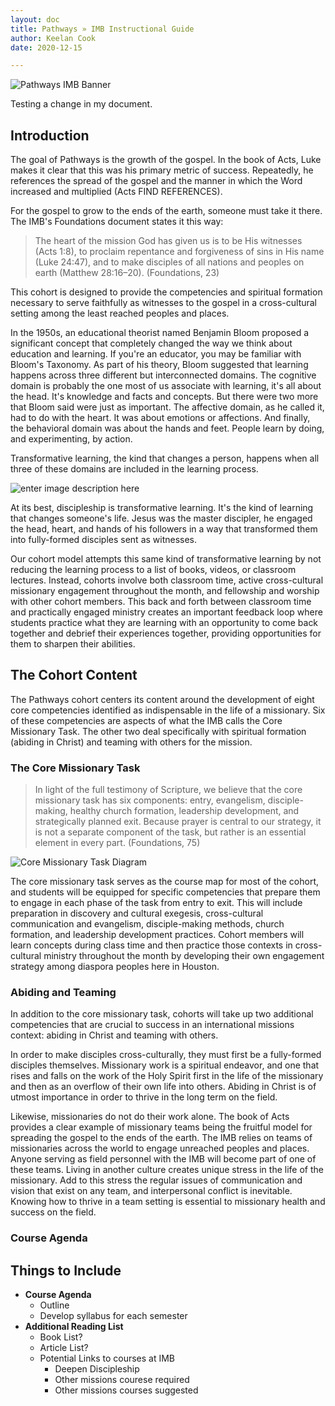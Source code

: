 ```yaml
---
layout: doc
title: Pathways » IMB Instructional Guide
author: Keelan Cook
date: 2020-12-15

---
```


![Pathways IMB Banner](https://i.imgur.com/aeVVD30.png)

Testing a change in my document.

## Introduction
The goal of Pathways is the growth of the gospel. In the book of Acts, Luke makes it clear that this was his primary metric of success. Repeatedly, he references the spread of the gospel and the manner in which the Word increased and multiplied (Acts FIND REFERENCES). 

For the gospel to grow to the ends of the earth, someone must take it there. The IMB's Foundations document states it this way: 
>The heart of the mission God has given us is to be His witnesses (Acts 1:8), to proclaim repentance and forgiveness of sins in His name (Luke 24:47), and to make disciples of all nations and peoples on earth (Matthew 28:16–20). (Foundations, 23)

This cohort is designed to provide the competencies and spiritual formation necessary to serve faithfully as witnesses to the gospel in a cross-cultural setting among the least reached peoples and places. 

In the 1950s, an educational theorist named Benjamin Bloom proposed a significant concept that completely changed the way we think about education and learning. If you're an educator, you may be familiar with Bloom's Taxonomy. As part of his theory, Bloom suggested that learning happens across three different but interconnected domains. The cognitive domain is probably the one most of us associate with learning, it's all about the head. It's knowledge and facts and concepts. But there were two more that Bloom said were just as important. The affective domain, as he called it, had to do with the heart. It was about emotions or affections. And finally, the behavioral domain was about the hands and feet. People learn by doing, and experimenting, by action.

Transformative learning, the kind that changes a person, happens when all three of these domains are included in the learning process.

![enter image description here](https://i.imgur.com/Ft2l6cy.png)

At its best, discipleship is transformative learning. It's the kind of learning that changes someone's life. Jesus was the master discipler, he engaged the head, heart, and hands of his followers in a way that transformed them into fully-formed disciples sent as witnesses.

Our cohort model attempts this same kind of transformative learning by not reducing the learning process to a list of books, videos, or classroom lectures. Instead, cohorts involve both classroom time, active cross-cultural missionary engagement throughout the month, and fellowship and worship with other cohort members. This back and forth between classroom time and practically engaged ministry creates an important feedback loop where students practice what they are learning with an opportunity to come back together and debrief their experiences together, providing opportunities for them to sharpen their abilities.

## The Cohort Content
The Pathways cohort centers its content around the development of eight core competencies identified as indispensable in the life of a missionary. Six of these competencies are aspects of what the IMB calls the Core Missionary Task. The other two deal specifically with spiritual formation (abiding in Christ) and teaming with others for the mission.

### The Core Missionary Task
>In light of the full testimony of Scripture, we believe that the core missionary task has six components: entry, evangelism, disciple-making, healthy church formation, leadership development, and strategically planned exit. Because prayer is central to our strategy, it is not a separate component of the task, but rather is an essential element in every part. (Foundations, 75)

![Core Missionary Task Diagram](https://i.imgur.com/GfS51fH.png)

The core missionary task serves as the course map for most of the cohort, and students will be equipped for specific competencies that prepare them to engage in each phase of the task from entry to exit. This will include preparation in discovery and cultural exegesis, cross-cultural communication and evangelism, disciple-making methods, church formation, and leadership development practices. Cohort members will learn concepts during class time and then practice those contexts in cross-cultural ministry throughout the month by developing their own engagement strategy among diaspora peoples here in Houston.

### Abiding and Teaming
In addition to the core missionary task, cohorts will take up two additional competencies that are crucial to success in an international missions context: abiding in Christ and teaming with others.

In order to make disciples cross-culturally, they must first be a fully-formed disciples themselves. Missionary work is a spiritual endeavor, and one that rises and falls on the work of the Holy Spirit first in the life of the missionary and then as an overflow of their own life into others. Abiding in Christ is of utmost importance in order to thrive in the long term on the field.

Likewise, missionaries do not do their work alone. The book of Acts provides a clear example of missionary teams being the fruitful model for spreading the gospel to the ends of the earth. The IMB relies on teams of missionaries across the world to engage unreached peoples and places. Anyone serving as field personnel with the IMB will become part of one of these teams. Living in another culture creates unique stress in the life of the missionary. Add to this stress the regular issues of communication and vision that exist on any team, and interpersonal conflict is inevitable. Knowing how to thrive in a team setting is essential to missionary health and success on the field. 


### Course Agenda

## Things to Include
* **Course Agenda**
	* Outline 
	* Develop syllabus for each semester
* **Additional Reading List**
	* Book List?
	* Article List?
	* Potential Links to courses at IMB
		* Deepen Discipleship
		* Other missions courese required
		* Other missions courses suggested
<!--stackedit_data:
eyJoaXN0b3J5IjpbLTg0NTYzNDU5NiwtMTAzMDQ2MDEwMywtMT
kxMjQ5MzM2NSwtMTk5NTk3ODg2NywtMTIyNDc4NDQ4MCw0OTc2
MzM5NzQsLTMyNjgyMDU5Miw5NTA2OTQwNDQsNTk3NDM5Mzg4LC
0xNDMzMjU3NzEwLC0yMDk1NjI2NDA0LDIwOTcyMzM2NTUsMTk0
MzE5ODEwNywtMTQwOTY0MTM0OCw0NjM5Mjc1NjQsLTM3MzQxMD
YwLDE0ODQ1MDU5NTcsLTg0NjcwODczLC0yMTM3NDI3NTUyLC0x
NjU3OTEzMDEwXX0=
-->